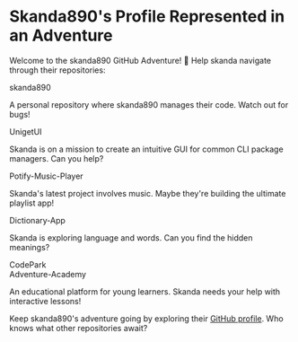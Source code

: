 <!DOCTYPE html>
<html lang="en">
<head>
    <meta charset="UTF-8">
    <meta name="viewport" content="width=device-width, initial-scale=1.0">
    </head>
<body>
    <h1>Skanda890's Profile Represented in an Adventure</h1>
    <p>
        Welcome to the skanda890 GitHub Adventure! 🚀 Help skanda navigate through their repositories:
    </p>
    <div class="repo">skanda890</div>
    <p>
        A personal repository where skanda890 manages their code. Watch out for bugs!
    </p>
    <div class="repo">UnigetUI</div>
    <p>
        Skanda is on a mission to create an intuitive GUI for common CLI package managers. Can you help?
    </p>
    <div class="repo">Potify-Music-Player</div>
    <p>
        Skanda's latest project involves music. Maybe they're building the ultimate playlist app!
    </p>
    <div class="repo">Dictionary-App</div>
    <p>
        Skanda is exploring language and words. Can you find the hidden meanings?
    </p>
    <div class="repo">CodePark</div>
        
<div class="repo">Adventure-Academy</div>
    <p>
        An educational platform for young learners. Skanda needs your help with interactive lessons!
    </p>
    <p>
        Keep skanda890's adventure going by exploring their <a href="https://github.com/skanda890">GitHub profile</a>. Who knows what other repositories await?
    </p>
</body>
</html>
